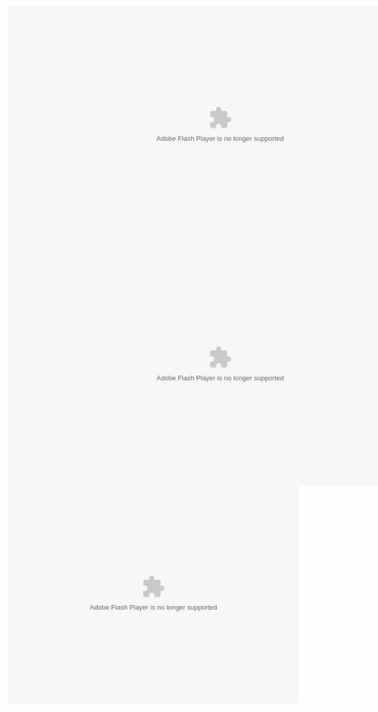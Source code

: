 

<div id="id_50d2771e35cd33280764478" style="width:840px;height:473px" class="swfObject" data-swfid="swf_id_50d2771e35cd33280764478">
  <embed type="application/x-shockwave-flash" src="https://fbstatic-a.akamaihd.net/rsrc.php/v1/yE/r/-eTu3sJAvMT.swf" width="840" height="473" style="display: block;" id="swf_id_50d2771e35cd33280764478" name="swf_id_50d2771e35cd33280764478" bgcolor="#000000" quality="high" allowfullscreen="true" allowscriptaccess="always" salign="tl" scale="noscale" wmode="opaque" flashvars="video=%7B%22sd_src%22%3A%22https%3A%5C%2F%5C%2Ffbcdn-video-a.akamaihd.net%5C%2Fcfs-ak-snc6%5C%2Fv%5C%2F232917%5C%2F764%5C%2F216952625106501_62452.mp4%3Foh%3D715bf5ed5352fd05e6e50f79e04b5216%26oe%3D50D29416%26__gda__%3D1355976319_4d88e66a44d368a20c0cd26c40b1577a%22%2C%22hd_src%22%3A%22https%3A%5C%2F%5C%2Ffbcdn-video-a.akamaihd.net%5C%2Fcfs-ak-snc6%5C%2Fv%5C%2F353753%5C%2F764%5C%2F216952625106501_14335.mp4%3Foh%3D124ad75657de41962c495b62088e0ad0%26oe%3D50D293D6%26__gda__%3D1355977855_462f15e5047bd4fa4d87513a4d28b58e%22%2C%22default_hd%22%3Atrue%7D&amp;autoplay=0&amp;video_id=216952625106501&amp;thumbnail_src=https%3A%2F%2Ffbcdn-vthumb-a.akamaihd.net%2Fhvthumb-ak-ash4%2F245511_216955188439578_216952625106501_30815_1069_b.jpg&amp;video_duration=265&amp;rotation=0&amp;source=permalink&amp;dtsg=AQAKtHok&amp;width=840&amp;height=473&amp;user=751988220&amp;log=no&amp;div_id=id_50d2771e35cd33280764478&amp;swf_id=swf_id_50d2771e35cd33280764478&amp;browser=Chrome+23.0.1271.101&amp;tracking_domain=https%3A%2F%2Fpixel.facebook.com&amp;post_form_id=&amp;string_table=https%3A%2F%2Fs-static.ak.facebook.com%2Fflash_strings.php%2Ft94164%2Fen_US">
</div>



<object width="840" height="473">
  <param name="allowfullscreen" value="true"></param>
  <param name="movie" value="https://www.facebook.com/v/216952625106501"></param>
  <embed src="https://www.facebook.com/v/216952625106501" type="application/x-shockwave-flash" allowfullscreen="1" width="840" height="473"></embed>
</object>

<object width="576" height="432" >
<param name="allowfullscreen" value="true" />
<param name="movie" value="http://www.facebook.com/v/XXXXXXXXXXXXXXX" />
<embed src="http://www.facebook.com/v/XXXXXXXXXXXXXXX" type="application/x-shockwave-flash" allowfullscreen="true" width="576" height="432">
</embed>
</object>
